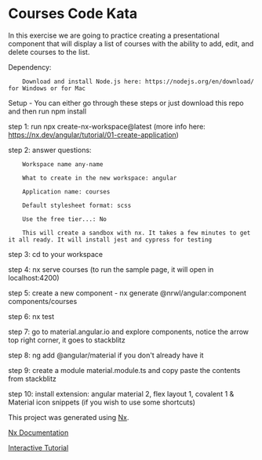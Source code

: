 # Courses Code Kata

In this exercise we are going to practice creating a presentational component that will display a list of courses with the ability to add, edit, and delete courses to the list. 

Dependency: 

        Download and install Node.js here: https://nodejs.org/en/download/ for Windows or for Mac 

Setup - You can either go through these steps or just download this repo and then run npm install


step 1: run npx create-nx-workspace@latest (more info here: https://nx.dev/angular/tutorial/01-create-application)

step 2: answer questions: 

        Workspace name any-name

        What to create in the new workspace: angular

        Application name: courses

        Default stylesheet format: scss

        Use the free tier...: No

        This will create a sandbox with nx. It takes a few minutes to get it all ready. It will install jest and cypress for testing

step 3: cd to your workspace

step 4: nx serve courses   (to run the sample page, it will open in localhost:4200)
       
step 5: create a new component - nx generate @nrwl/angular:component components/courses 

step 6: nx test 

step 7: go to material.angular.io and explore components, notice the arrow top right corner, it goes to stackblitz

step 8: ng add @angular/material if you don't already have it

step 9: create a module material.module.ts and copy paste the contents from stackblitz

step 10: install extension: angular material 2, flex layout 1, covalent 1 & Material icon snippets (if you wish to use some shortcuts)



This project was generated using [Nx](https://nx.dev).

[Nx Documentation](https://nx.dev/angular)

[Interactive Tutorial](https://nx.dev/angular/tutorial/01-create-application)